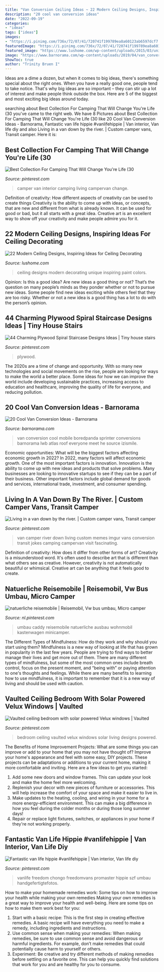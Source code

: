 ```yaml
---
title: "Van Conversion Ceiling Ideas ~ 22 Modern Ceiling Designs, Inspiring Ideas For Ceiling Decorating"
description: "20 cool van conversion ideas"
date: "2022-09-19"
categories:
- "ideas"
tags: ["ideas"]
images:
- "https://i.pinimg.com/736x/72/07/41/720741f199789ea8a60123ab6597dcf7.jpg"
featuredImage: "https://i.pinimg.com/736x/72/07/41/720741f199789ea8a60123ab6597dcf7.jpg"
featured_image: "https://www.lushome.com/wp-content/uploads/2015/03/unique-ceiling-designs-decorating-ideas-20.jpg"
image: "https://www.barnorama.com/wp-content/uploads/2019/04/van_conversion_ideas_15.jpg"
ShowToc: true
author: "Trinity Bruen I"
---
```



Ideas are a dime a dozen, but when it comes to big ideas, there's something special about the right ones. When you have a really good one, people tend to take notice. That's why big ideas are so important – they can stir up a lot of interest and make people think outside the box. Here are 5 of the biggest and most exciting big ideas around today.

	

		
searching about Best Collection For Camping That Will Change You&#039;re Life (30 you've came to the right web. We have 8 Pictures about Best Collection For Camping That Will Change You&#039;re Life (30 like 20 Cool Van Conversion Ideas - Barnorama, Fantastic van life hippie #vanlifehippie | Van interior, Van life diy and also Living in a van down by the river. | Custom camper vans, Transit camper. Here it is:
		
    
## Best Collection For Camping That Will Change You&#039;re Life (30

<img loading=lazy src="https://i.pinimg.com/736x/0d/7f/6d/0d7f6dffbeef57730e3a79dd2443acd5.jpg" onerror="this.onerror=null;this.src='https://tse2.mm.bing.net/th?id=OIP.ORKKK_CxW_kdklggOEybqAHaHa&amp;pid=15.1';" alt="Best Collection For Camping That Will Change You&#039;re Life (30">

_Source: pinterest.com_

>camper van interior camping living campervan change. 

	

Definition of creativity: How different aspects of creativity can be used to create things
Creativity is the ability to come up with ideas, or concepts, that are new and different from what is already known. It can be used for good or bad, but it all starts with a great idea. Creative art is an excellent way to show off your creativity and make people admire you for it.

    
## 22 Modern Ceiling Designs, Inspiring Ideas For Ceiling Decorating

<img loading=lazy src="https://www.lushome.com/wp-content/uploads/2015/03/unique-ceiling-designs-decorating-ideas-20.jpg" onerror="this.onerror=null;this.src='https://tse1.mm.bing.net/th?id=OIP.canrquTmTiKMgpJQTp-kQwHaF7&amp;pid=15.1';" alt="22 Modern Ceiling Designs, Inspiring Ideas for Ceiling Decorating">

_Source: lushome.com_

>ceiling designs modern decorating unique inspiring paint colors. 

	

Opinion: Is this a good idea?
Are new ideas a good thing or not? That’s the question on many people’s minds as they ponder whether or not to pursue new ideas. Some people find new ideas exciting while others feel that they are too risky. Whether or not a new idea is a good thing has a lot to do with the person’s opinion.

    
## 44 Charming Plywood Spiral Staircase Designs Ideas | Tiny House Stairs

<img loading=lazy src="https://i.pinimg.com/736x/72/07/41/720741f199789ea8a60123ab6597dcf7.jpg" onerror="this.onerror=null;this.src='https://tse2.mm.bing.net/th?id=OIP.ivv57ZvV_Lf1o7RnLAsrLQHaJ3&amp;pid=15.1';" alt="44 Charming Plywood Spiral Staircase Designs Ideas | Tiny house stairs">

_Source: pinterest.com_

>plywood. 

	

The 2020s are a time of change and opportunity. With so many new technologies and social movements on the rise, people are looking for ways to make the world a better place. Some ideas for how we can improve the world include developing sustainable practices, increasing access to education and healthcare, improving the quality of life for everyone, and reducing pollution.

    
## 20 Cool Van Conversion Ideas - Barnorama

<img loading=lazy src="https://www.barnorama.com/wp-content/uploads/2019/04/van_conversion_ideas_15.jpg" onerror="this.onerror=null;this.src='https://tse4.mm.bing.net/th?id=OIP.Wcmq15phJbhEWPmRGMSC_wHaNg&amp;pid=15.1';" alt="20 Cool Van Conversion Ideas - Barnorama">

_Source: barnorama.com_

>van conversion cool mobile boredpanda sprinter conversions barnorama lwb atlas roof everyone meet he source izismile. 

	

Economic opportunities: What will be the biggest factors affecting economic growth in 2022?
In 2022, many factors will affect economic growth. One of the most important factors is innovation. Innovation is the ability to come up with new ideas and products that solve problems. Many businesses are looking to innovative startups to see if they can be a part of their business. Other important factors include global demand for goods and services, international trade, investment, and consumer spending.

    
## Living In A Van Down By The River. | Custom Camper Vans, Transit Camper

<img loading=lazy src="https://i.pinimg.com/736x/65/42/f8/6542f85591c393865fd9784d2395f701.jpg" onerror="this.onerror=null;this.src='https://tse2.mm.bing.net/th?id=OIP.UXMDv2fwMURjl-gfzKoKnQHaNI&amp;pid=15.1';" alt="Living in a van down by the river. | Custom camper vans, Transit camper">

_Source: pinterest.com_

>van camper river down living custom memes imgur vans conversion transit jokes camping campervan visit fascinating. 

	

Definition of creativity: How does it differ from other forms of art?
Creativity is a misunderstood word. It's often used to describe art that is different than what others see as creative. However, creativity is not automatically beautiful or whimsical. Creative art can be anything that it feels good to create.

    
## Natuerliche Reisemobile | Reisemobil, Vw Bus Umbau, Micro Camper

<img loading=lazy src="https://i.pinimg.com/736x/79/c5/78/79c578926e443c7791cb0085ca0afc53.jpg" onerror="this.onerror=null;this.src='https://tse1.mm.bing.net/th?id=OIP.YFk0FG0n6f2ra1YpLTK8MQHaGo&amp;pid=15.1';" alt="natuerliche reisemobile | Reisemobil, Vw bus umbau, Micro camper">

_Source: nl.pinterest.com_

>umbau caddy reisemobile natuerliche ausbau wohnmobil kastenwagen minicamper. 

	

The Different Types of Mindfulness: How do they work and why should you start using them?
Mindfulness is a new way of looking at life that has grown in popularity in the last few years. People are trying to find ways to better manage their lives and get more out of them. There are many different types of mindfulness, but some of the most common ones include breath control, focus on the present moment, and “being with” or paying attention to one's thoughts and feelings. While there are many benefits to learning how to use mindfulness, it is important to remember that it is a new way of living and should be used with caution.

    
## Vaulted Ceiling Bedroom With Solar Powered Velux Windows | Vaulted

<img loading=lazy src="https://i.pinimg.com/736x/1a/6e/5b/1a6e5b66e593eabc6ca4141e2a829e46.jpg" onerror="this.onerror=null;this.src='https://tse3.mm.bing.net/th?id=OIP.OTfJjcWSRgrebVxJ1Zh50wHaJ3&amp;pid=15.1';" alt="Vaulted ceiling bedroom with solar powered Velux windows | Vaulted">

_Source: pinterest.com_

>bedroom ceiling vaulted velux windows solar living designs powered. 

	

The Benefits of Home Improvement Projects: What are some things you can improve or add to your home that you may not have thought of?
Improve your home's appearance and feel with some easy, DIY projects. These projects can be adaptations or additions to your current home, making it more comfortable and inviting. Here are a few ideas to get you started: 
1. Add some new doors and window frames. This can update your look and make the home feel more welcoming. 
2. Replenish your decor with new pieces of furniture or accessories. This will help increase the comfort of your space and make it easier to live in. 
3. Make updates to the heating, cooling, and wiring in your home for a more energy-efficient environment. This can make a big difference in how you feel during the colder months or during those long summer days! 
4. Repair or replace light fixtures, switches, or appliances in your home if they're not working properly.

    
## Fantastic Van Life Hippie #vanlifehippie | Van Interior, Van Life Diy

<img loading=lazy src="https://i.pinimg.com/736x/2a/16/a6/2a16a61bfca0b1233021991c5c37620f.jpg" onerror="this.onerror=null;this.src='https://tse3.mm.bing.net/th?id=OIP.wSyLAYqxAHfBeKmoWBS18AHaLH&amp;pid=15.1';" alt="Fantastic van life hippie #vanlifehippie | Van interior, Van life diy">

_Source: pinterest.com_

>vanlife freedom chongo freedomvans promaster hippie szf umbau handgefertigtefotos. 

	

How to make your homemade remedies work: Some tips on how to improve your health while making your own remedies
Making your own remedies is a great way to improve your health and well-being. Here are some tips on how to make them work best for you: 
1. Start with a basic recipe: This is the first step in creating effective remedies. A basic recipe will have everything you need to make a remedy, including ingredients and instructions. 
2. Use common sense when making your remedies: When making remedies, be sure to use common sense and avoid dangerous or harmful ingredients. For example, don’t make remedies that could potentially cause harm to yourself or others. 
3. Experiment: Be creative and try different methods of making remedies before settling on a favorite one. This can help you quickly find solutions that work for you and are healthy for you to consume.


